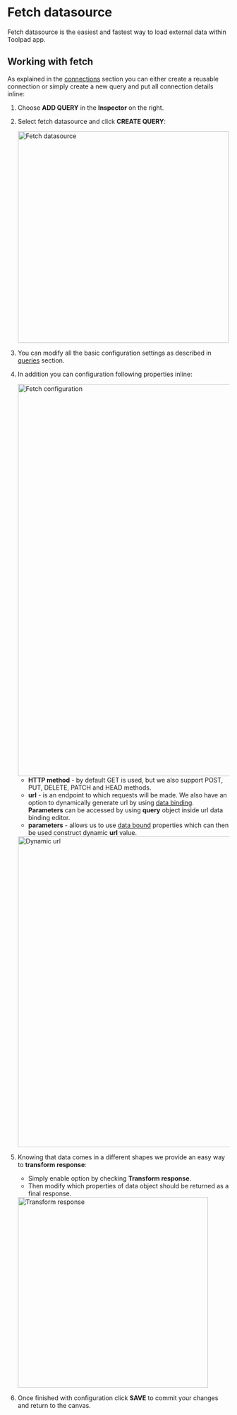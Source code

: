 # Fetch datasource

<p class="description">Fetch datasource is the easiest and fastest way to load external data within Toolpad app.</p>

## Working with fetch

As explained in the [connections](/toolpad/connecting-to-datasources/connections/) section you can either create a reusable connection or simply create a new query and put all connection details inline:

1. Choose **ADD QUERY** in the **Inspector** on the right.

1. Select fetch datasource and click **CREATE QUERY**:

   <img src="/static/toolpad/docs/fetch-query-1.png" alt="Fetch datasource" width="478px" />

1. You can modify all the basic configuration settings as described in [queries](/toolpad/connecting-to-datasources/queries/) section.

1. In addition you can configuration following properties inline:

   <img src="/static/toolpad/docs/fetch-query-2.png" alt="Fetch configuration" width="886px" />
   <br />

   - **HTTP method** - by default GET is used, but we also support POST, PUT, DELETE, PATCH and HEAD methods.
   - **url** - is an endpoint to which requests will be made. We also have an option to dynamically generate url by using [data binding](/toolpad/data-binding/). **Parameters** can be accessed by using **query** object inside url data binding editor.
   - **parameters** - allows us to use [data bound](/toolpad/data-binding/) properties which can then be used construct dynamic **url** value.

   <img src="/static/toolpad/docs/fetch-query-3.png" alt="Dynamic url" width="702px" />

1. Knowing that data comes in a different shapes we provide an easy way to **transform response**:

   - Simply enable option by checking **Transform response**.
   - Then modify which properties of data object should be returned as a final response.

   <img src="/static/toolpad/docs/fetch-query-4.png" alt="Transform response" width="431px" />

1. Once finished with configuration click **SAVE** to commit your changes and return to the canvas.
